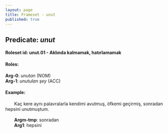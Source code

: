 ```yaml
---
layout: page
title: Frameset - unut
published: true
---
```

<h2>Predicate: <i>unut</i></h2>
<h4>Roleset id: unut.01 - Aklında kalmamak, hatırlamamak<br>
<h4>Roles:</h4>
<b>Arg-0</b>: <i>unutan</i>  (NOM) <br>
<b>Arg-1</b>: <i>unutulan şey</i>  (ACC) <br>
<h4>Example:</h4>
&emsp;&emsp;Kaç kere aynı palavralarla kendimi avutmuş, öfkemi geçirmiş, sonradan hepsini unutmuştum.<br><br>
&emsp;&emsp;<b>Argm-tmp</b>:  sonradan<br>
&emsp;&emsp;<b>Arg1</b>:  hepsini<br>


